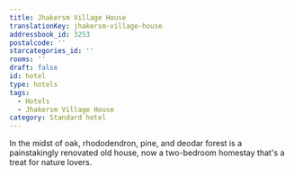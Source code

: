 ```yaml
---
title: Jhakersm Village House
translationKey: jhakersm-village-house
addressbook_id: 3253
postalcode: ''
starcategories_id: ''
rooms: ''
draft: false
id: hotel
type: hotels
tags:
  - Hotels
  - Jhakersm Village House
category: Standard hotel
---
```

In the midst of oak, rhododendron, pine, and deodar forest is a painstakingly renovated old house, now a two-bedroom homestay that's a treat for nature lovers.
